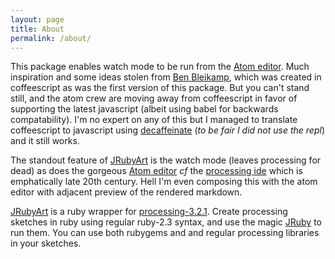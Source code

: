 ```yaml
---
layout: page
title: About
permalink: /about/
---
```


This package enables watch mode to be run from the [Atom editor][atom]. Much inspiration and some ideas stolen from [Ben Bleikamp][atom-processing], which was created in coffeescript as was the first version of this package. But you can't stand still, and the atom crew are moving away from coffeescript in favor of supporting the latest javascript (albeit using babel for backwards compatability).  I'm no expert on any of this but I managed to translate coffeescript to javascript using [decaffeinate][decaffeinate] (_to be fair I did not use the repl_) and it still works.

The standout feature of [JRubyArt][jruby_art] is the watch mode (leaves processing for dead) as does the gorgeous [Atom editor][atom] _cf_ the [processing ide][ide] which is emphatically late 20th century. Hell I'm even composing this with the atom editor with adjacent preview of the rendered markdown.

[JRubyArt][jruby_art] is a ruby wrapper for [processing-3.2.1][processing]. Create processing sketches in ruby using regular ruby-2.3 syntax, and use the magic [JRuby][jruby] to run them. You can use both rubygems and and regular processing libraries in your sketches.

[decaffeinate]:http://decaffeinate-project.org/repl/
[processing]: https://processing.org
[atom-processing]: https://github.com/bleikamp/processing
[jruby]: https://jruby.org
[jruby_art]: https://ruby-processing.github.io/index.html
[atom]:https://atom.io/
[ide]:https://processing.org/reference/environment/
